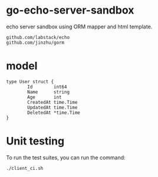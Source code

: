 # go-echo-server-sandbox
echo server sandbox using ORM mapper and html template.


```
github.com/labstack/echo
github.com/jinzhu/gorm
```

# model

```
type User struct {
		Id        int64
		Name      string
		Age       int
		CreatedAt time.Time
		UpdatedAt time.Time
		DeletedAt *time.Time
}
```

# Unit testing
To run the  test suites, you can run the command:

```
./client_ci.sh
```
